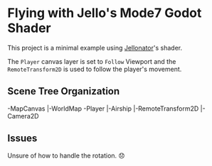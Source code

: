 # Flying with Jello's Mode7 Godot Shader

This project is a minimal example using [Jellonator](https://gist.github.com/Jellonator/0686c6e74d06745957de5a96fa00ec6c#file-godot_mode7_shader-shader)'s shader.

The `Player` canvas layer is set to `Follow` Viewport and the `RemoteTransform2D` is used to follow the player's movement.

## Scene Tree Organization

-MapCanvas
    |-WorldMap
-Player
    |-Airship
        |-RemoteTransform2D
    |-Camera2D

## Issues

Unsure of how to handle the rotation. 😞